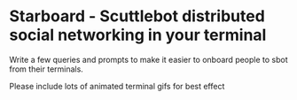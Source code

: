# Starboard - Scuttlebot distributed social networking in your terminal

Write a few queries and prompts to make it easier to onboard people to sbot from their terminals.

Please include lots of animated terminal gifs for best effect


